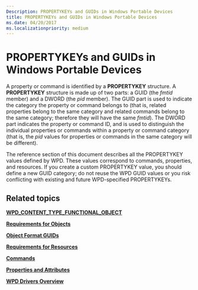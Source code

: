 ```yaml
---
Description: PROPERTYKEYs and GUIDs in Windows Portable Devices
title: PROPERTYKEYs and GUIDs in Windows Portable Devices
ms.date: 04/20/2017
ms.localizationpriority: medium
---
```


# PROPERTYKEYs and GUIDs in Windows Portable Devices


A property or command is identified by a **PROPERTYKEY** structure. A **PROPERTYKEY** structure is made up of two parts: a GUID (the *fmtid* member) and a DWORD (the *pid* member). The GUID part is used to indicate the category the property or command belongs to (that is, related properties belong to the same category and related commands belong to the same category; therefore they will have the same *fmtid*). The DWORD part indicates the property or command ID, and is used to distinguish the individual properties or commands within a property or command category (that is, the *pid* values for properties or commands in the same category will be different).

The reference section of this document describes all the PROPERTYKEY values defined by WPD. These values correspond to commands, properties, and resources. If you create a custom PROPERTYKEY value, you should define a new GUID category; do not reuse the WPD GUID values or you risk conflicting with existing and future WPD-specified PROPERTYKEYs.

## <span id="related_topics"></span>Related topics


[**WPD\_CONTENT\_TYPE\_FUNCTIONAL\_OBJECT**](https://msdn.microsoft.com/library/windows/hardware/ff597845)

[**Requirements for Objects**](requirements-for-objects.md)

[**Object Format GUIDs**](https://msdn.microsoft.com/library/windows/hardware/ff597651)

[**Requirements for Resources**](https://msdn.microsoft.com/library/windows/hardware/ff597663)

[**Commands**](https://msdn.microsoft.com/library/windows/hardware/ff597554)

[**Properties and Attributes**](https://msdn.microsoft.com/library/windows/hardware/ff597900)

[**WPD Drivers Overview**](wpd-drivers-overview.md)

 

 





